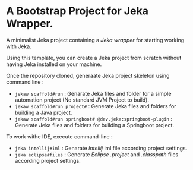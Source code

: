 # A Bootstrap Project for Jeka Wrapper.

A minimalist Jeka project containing a _Jeka wrapper_ for starting working with Jeka.

Using this template, you can create a Jeka project from scratch without having Jeka installed on your machine.

Once the repository cloned, generaate Jeka project skeleton using command line :
* `jekaw scaffold#run` : Genarate Jeka files and folder for a simple automation project (No standard JVM Project to build).
* `jekaw scaffold#run project#` : Generate Jeka files and folders for building a Java project.
* `jekaw scaffold#run springboot# @dev.jeka:springboot-plugin` : Generate Jeka files and folders for building a Springboot project.

To work withe IDE, execute command-line :
* `jeka intellij#iml` : Genarate _Intellij_ iml file according project settings.
* `jeka eclipse#files` : Generate _Eclipse .project_ and _.classpath_ files according project settings.

